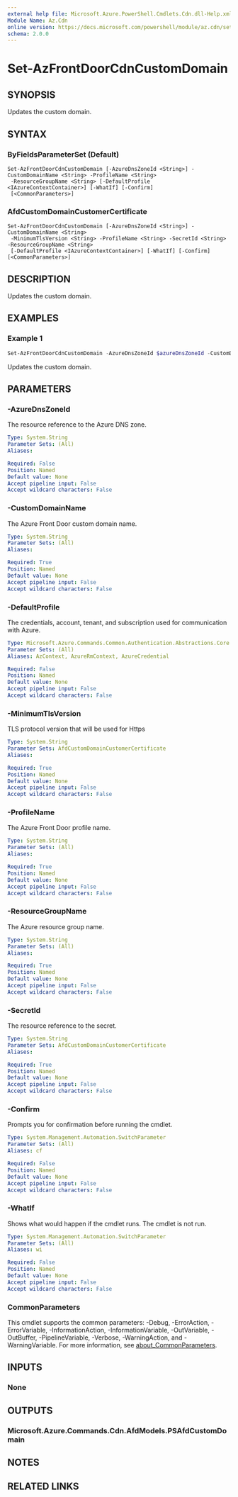 ```yaml
---
external help file: Microsoft.Azure.PowerShell.Cmdlets.Cdn.dll-Help.xml
Module Name: Az.Cdn
online version: https://docs.microsoft.com/powershell/module/az.cdn/set-azfrontdoorcdncustomdomain
schema: 2.0.0
---
```


# Set-AzFrontDoorCdnCustomDomain

## SYNOPSIS
Updates the custom domain.

## SYNTAX

### ByFieldsParameterSet (Default)
```
Set-AzFrontDoorCdnCustomDomain [-AzureDnsZoneId <String>] -CustomDomainName <String> -ProfileName <String>
 -ResourceGroupName <String> [-DefaultProfile <IAzureContextContainer>] [-WhatIf] [-Confirm]
 [<CommonParameters>]
```

### AfdCustomDomainCustomerCertificate
```
Set-AzFrontDoorCdnCustomDomain [-AzureDnsZoneId <String>] -CustomDomainName <String>
 -MinimumTlsVersion <String> -ProfileName <String> -SecretId <String> -ResourceGroupName <String>
 [-DefaultProfile <IAzureContextContainer>] [-WhatIf] [-Confirm] [<CommonParameters>]
```

## DESCRIPTION
Updates the custom domain.

## EXAMPLES

### Example 1
```powershell
Set-AzFrontDoorCdnCustomDomain -AzureDnsZoneId $azureDnsZoneId -CustomDomainName $customDomainName -ProfileName $profileName -ResourceGroupName $resourceGroupName
```

Updates the custom domain.

## PARAMETERS

### -AzureDnsZoneId
The resource reference to the Azure DNS zone.

```yaml
Type: System.String
Parameter Sets: (All)
Aliases:

Required: False
Position: Named
Default value: None
Accept pipeline input: False
Accept wildcard characters: False
```

### -CustomDomainName
The Azure Front Door custom domain name.

```yaml
Type: System.String
Parameter Sets: (All)
Aliases:

Required: True
Position: Named
Default value: None
Accept pipeline input: False
Accept wildcard characters: False
```

### -DefaultProfile
The credentials, account, tenant, and subscription used for communication with Azure.

```yaml
Type: Microsoft.Azure.Commands.Common.Authentication.Abstractions.Core.IAzureContextContainer
Parameter Sets: (All)
Aliases: AzContext, AzureRmContext, AzureCredential

Required: False
Position: Named
Default value: None
Accept pipeline input: False
Accept wildcard characters: False
```

### -MinimumTlsVersion
TLS protocol version that will be used for Https

```yaml
Type: System.String
Parameter Sets: AfdCustomDomainCustomerCertificate
Aliases:

Required: True
Position: Named
Default value: None
Accept pipeline input: False
Accept wildcard characters: False
```

### -ProfileName
The Azure Front Door profile name.

```yaml
Type: System.String
Parameter Sets: (All)
Aliases:

Required: True
Position: Named
Default value: None
Accept pipeline input: False
Accept wildcard characters: False
```

### -ResourceGroupName
The Azure resource group name.

```yaml
Type: System.String
Parameter Sets: (All)
Aliases:

Required: True
Position: Named
Default value: None
Accept pipeline input: False
Accept wildcard characters: False
```

### -SecretId
The resource reference to the secret.

```yaml
Type: System.String
Parameter Sets: AfdCustomDomainCustomerCertificate
Aliases:

Required: True
Position: Named
Default value: None
Accept pipeline input: False
Accept wildcard characters: False
```

### -Confirm
Prompts you for confirmation before running the cmdlet.

```yaml
Type: System.Management.Automation.SwitchParameter
Parameter Sets: (All)
Aliases: cf

Required: False
Position: Named
Default value: None
Accept pipeline input: False
Accept wildcard characters: False
```

### -WhatIf
Shows what would happen if the cmdlet runs.
The cmdlet is not run.

```yaml
Type: System.Management.Automation.SwitchParameter
Parameter Sets: (All)
Aliases: wi

Required: False
Position: Named
Default value: None
Accept pipeline input: False
Accept wildcard characters: False
```

### CommonParameters
This cmdlet supports the common parameters: -Debug, -ErrorAction, -ErrorVariable, -InformationAction, -InformationVariable, -OutVariable, -OutBuffer, -PipelineVariable, -Verbose, -WarningAction, and -WarningVariable. For more information, see [about_CommonParameters](http://go.microsoft.com/fwlink/?LinkID=113216).

## INPUTS

### None

## OUTPUTS

### Microsoft.Azure.Commands.Cdn.AfdModels.PSAfdCustomDomain

## NOTES

## RELATED LINKS
